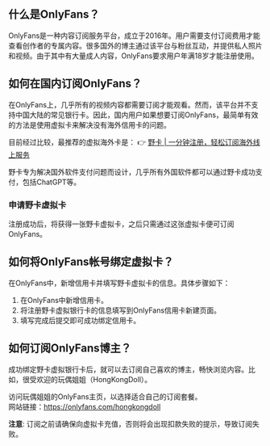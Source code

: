 ## 什么是OnlyFans？

OnlyFans是一种内容订阅服务平台，成立于2016年。用户需要支付订阅费用才能查看创作者的专属内容。很多国外的博主通过该平台与粉丝互动，并提供私人照片和视频。由于其中有大量成人内容，OnlyFans要求用户年满18岁才能注册使用。

## 如何在国内订阅OnlyFans？

在OnlyFans上，几乎所有的视频内容都需要订阅才能观看。然而，该平台并不支持中国大陆的常见银行卡。因此，国内用户如果想要订阅OnlyFans，最简单有效的方法是使用虚拟卡来解决没有海外信用卡的问题。

目前经过比较，最推荐的虚拟海外卡是：
👉 [野卡 | 一分钟注册，轻松订阅海外线上服务](https://bit.ly/bewildcard)

野卡专为解决国外软件支付问题而设计，几乎所有外国软件都可以通过野卡成功支付，包括ChatGPT等。

### 申请野卡虚拟卡

注册成功后，将获得一张野卡虚拟卡，之后只需通过这张虚拟卡便可订阅OnlyFans。

## 如何将OnlyFans帐号绑定虚拟卡？

在OnlyFans中，新增信用卡并填写野卡虚拟卡的信息。具体步骤如下：

1. 在OnlyFans中新增信用卡。
2. 将注册野卡虚拟银行卡的信息填写到OnlyFans信用卡新建页面。
3. 填写完成后提交即可成功绑定信用卡。

## 如何订阅OnlyFans博主？

成功绑定野卡虚拟银行卡后，就可以去订阅自己喜欢的博主，畅快浏览内容。比如，很受欢迎的玩偶姐姐（HongKongDoll）。

访问玩偶姐姐的OnlyFans主页，以选择适合自己的订阅套餐。  
网站链接：<https://onlyfans.com/hongkongdoll>

**注意**: 订阅之前请确保向虚拟卡充值，否则将会出现扣款失败的提示，导致订阅失败。